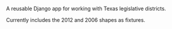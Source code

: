 A reusable Django app for working with Texas legislative districts.

Currently includes the 2012 and 2006 shapes as fixtures.
